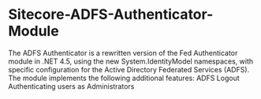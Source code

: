 Sitecore-ADFS-Authenticator-Module
==================================

The ADFS Authenticator is a rewritten version of the Fed Authenticator module in .NET 4.5, using the new System.IdentityModel namespaces, with specific configuration for the Active Directory Federated Services (ADFS).   The module implements the following additional features:  ADFS Logout  Authenticating users as Administrators

